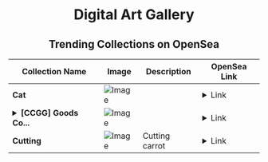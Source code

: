 <div align="center">

# Digital Art Gallery

## Trending Collections on OpenSea

| Collection Name                       | Image                                                                                     | Description                       | OpenSea Link                                                                                          |
|---------------------------------------|-------------------------------------------------------------------------------------------|-----------------------------------|--------------------------------------------------------------------------------------------------------|
| **Cat** | ![Image](https://i.seadn.io/s/raw/files/7aab89af63a284893e85a59390b3371d.jpg?w=500&auto=format?w=200&auto=format) |  | <details><summary>Link</summary>[Cat](https://opensea.io/collection/cat-3075)</details> |
| **<details><summary>[CCGG] Goods Co...</summary>[CCGG] Goods Collection</details>** | ![Image](https://i.seadn.io/s/raw/files/f2294433bfac20f1a13f37e084befa34.png?w=500&auto=format?w=200&auto=format) |  | <details><summary>Link</summary>[[CCGG] Goods Collection](https://opensea.io/collection/ccgg-goods-collection)</details> |
| **Cutting** | ![Image](https://i.seadn.io/s/raw/files/4370658212f693c9d9b4ca966ec40fd2.gif?w=500&auto=format?w=200&auto=format) | Cutting carrot | <details><summary>Link</summary>[Cutting](https://opensea.io/collection/cutting-18)</details> |

</div>